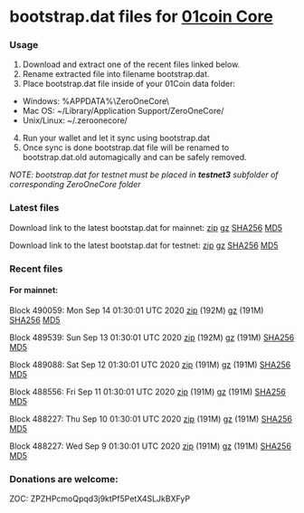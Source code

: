 # bootstrap.dat files for [01coin Core](https://01coin.io)

### Usage

1. Download and extract one of the recent files linked below.
2. Rename extracted file into filename bootstrap.dat.
3. Place bootstrap.dat file inside of your 01Coin data folder:
 - Windows: %APPDATA%\ZeroOneCore\
 - Mac OS: ~/Library/Application Support/ZeroOneCore/
 - Unix/Linux: ~/.zeroonecore/
4. Run your wallet and let it sync using bootstrap.dat
5. Once sync is done bootstrap.dat file will be renamed to bootstrap.dat.old automagically and can be safely removed.

_NOTE: bootstrap.dat for testnet must be placed in **testnet3** subfolder of corresponding ZeroOneCore folder_

### Latest files
Download link to the latest bootstap.dat for mainnet: [zip](https://files.01coin.io/mainnet/bootstrap.dat.zip) [gz](https://files.01coin.io/mainnet/bootstrap.dat.tar.gz) [SHA256](https://files.01coin.io/mainnet/sha256.txt) [MD5](https://files.01coin.io/mainnet/md5.txt)

Download link to the latest bootstap.dat for testnet: [zip](https://files.01coin.io/testnet/bootstrap.dat.zip) [gz](https://files.01coin.io/testnet/bootstrap.dat.tar.gz) [SHA256](https://files.01coin.io/testnet/sha256.txt) [MD5](https://files.01coin.io/testnet/md5.txt)

### Recent files

#### For mainnet:

Block 490059: Mon Sep 14 01:30:01 UTC 2020 [zip](https://files.01coin.io/mainnet/2020-09-14/bootstrap.dat.zip) (192M) [gz](https://files.01coin.io/mainnet/2020-09-14/bootstrap.dat.tar.gz) (191M) [SHA256](https://files.01coin.io/mainnet/2020-09-14/sha256.txt) [MD5](https://files.01coin.io/mainnet/2020-09-14/md5.txt)

Block 489539: Sun Sep 13 01:30:01 UTC 2020 [zip](https://files.01coin.io/mainnet/2020-09-13/bootstrap.dat.zip) (192M) [gz](https://files.01coin.io/mainnet/2020-09-13/bootstrap.dat.tar.gz) (191M) [SHA256](https://files.01coin.io/mainnet/2020-09-13/sha256.txt) [MD5](https://files.01coin.io/mainnet/2020-09-13/md5.txt)

Block 489088: Sat Sep 12 01:30:01 UTC 2020 [zip](https://files.01coin.io/mainnet/2020-09-12/bootstrap.dat.zip) (191M) [gz](https://files.01coin.io/mainnet/2020-09-12/bootstrap.dat.tar.gz) (191M) [SHA256](https://files.01coin.io/mainnet/2020-09-12/sha256.txt) [MD5](https://files.01coin.io/mainnet/2020-09-12/md5.txt)

Block 488556: Fri Sep 11 01:30:01 UTC 2020 [zip](https://files.01coin.io/mainnet/2020-09-11/bootstrap.dat.zip) (191M) [gz](https://files.01coin.io/mainnet/2020-09-11/bootstrap.dat.tar.gz) (191M) [SHA256](https://files.01coin.io/mainnet/2020-09-11/sha256.txt) [MD5](https://files.01coin.io/mainnet/2020-09-11/md5.txt)

Block 488227: Thu Sep 10 01:30:01 UTC 2020 [zip](https://files.01coin.io/mainnet/2020-09-10/bootstrap.dat.zip) (191M) [gz](https://files.01coin.io/mainnet/2020-09-10/bootstrap.dat.tar.gz) (191M) [SHA256](https://files.01coin.io/mainnet/2020-09-10/sha256.txt) [MD5](https://files.01coin.io/mainnet/2020-09-10/md5.txt)

Block 488227: Wed Sep  9 01:30:01 UTC 2020 [zip](https://files.01coin.io/mainnet/2020-09-09/bootstrap.dat.zip) (191M) [gz](https://files.01coin.io/mainnet/2020-09-09/bootstrap.dat.tar.gz) (191M) [SHA256](https://files.01coin.io/mainnet/2020-09-09/sha256.txt) [MD5](https://files.01coin.io/mainnet/2020-09-09/md5.txt)


### Donations are welcome:

ZOC: ZPZHPcmoQpqd3j9ktPf5PetX4SLJkBXFyP
